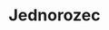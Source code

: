 ---
title: Jednorozec
description: Kolorowanki Jednorozec
canonical: /mitologiczne/jednorozec
tags:
- mitologiczne
- jednorozec
---